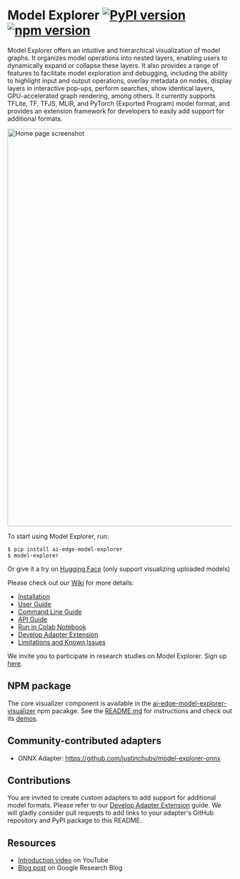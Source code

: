 # Model Explorer [![PyPI version](https://badge.fury.io/py/ai-edge-model-explorer.svg)](https://badge.fury.io/py/ai-edge-model-explorer) [![npm version](https://badge.fury.io/js/ai-edge-model-explorer-visualizer.svg)](https://badge.fury.io/js/ai-edge-model-explorer-visualizer)

Model Explorer offers an intuitive and hierarchical visualization of model
graphs. It organizes model operations into nested layers, enabling users to
dynamically expand or collapse these layers. It also provides a range of
features to facilitate model exploration and debugging, including the ability to
highlight input and output operations, overlay metadata on nodes, display layers
in interactive pop-ups, perform searches, show identical layers, GPU-accelerated
graph rendering, among others. It currently supports TFLite, TF, TFJS, MLIR, and
PyTorch (Exported Program) model format, and provides an extension framework for
developers to easily add support for additional formats.

<img width="890" alt="Home page screenshot" src="screenshots/main_ui.png">

<br>

To start using Model Explorer, run:

```shell
$ pip install ai-edge-model-explorer
$ model-explorer
```

Or give it a try on [Hugging Face](https://huggingface.co/spaces/google/model-explorer) (only support visualizing uploaded models)

Please check out our [Wiki](https://github.com/google-ai-edge/model-explorer/wiki) for
more details:

- [Installation](https://github.com/google-ai-edge/model-explorer/wiki/1.-Installation)
- [User Guide](https://github.com/google-ai-edge/model-explorer/wiki/2.-User-Guide)
- [Command Line Guide](https://github.com/google-ai-edge/model-explorer/wiki/3.-Command-Line-Guide)
- [API Guide](https://github.com/google-ai-edge/model-explorer/wiki/4.-API-Guide)
- [Run in Colab Notebook](https://github.com/google-ai-edge/model-explorer/wiki/5.-Run-in-Colab-Notebook)
- [Develop Adapter Extension](https://github.com/google-ai-edge/model-explorer/wiki/6.-Develop-Adapter-Extension)
- [Limitations and Known Issues](https://github.com/google-ai-edge/model-explorer/wiki/7.-Limitations-and-Known-Issues)

We invite you to participate in research studies on Model Explorer. Sign up [here](https://docs.google.com/forms/d/e/1FAIpQLScGOkQOIKmIzkt3P0ywhSfwbl-TRb2epEV5J8NTXEesZqc3vw/viewform).

## NPM package

The core visualizer component is available in the
[ai-edge-model-explorer-visualizer](https://www.npmjs.com/package/ai-edge-model-explorer-visualizer)
npm pacakge. See the [README.md](src/ui/custom_element_npm/README.md) for
instructions and check out its [demos](src/custom_element_demos/).

## Community-contributed adapters

- ONNX Adapter: https://github.com/justinchuby/model-explorer-onnx

## Contributions

You are invited to create custom adapters to add support for additional model formats. Please refer to our [Develop Adapter Extension](https://github.com/google-ai-edge/model-explorer/wiki/6.-Develop-Adapter-Extension) guide. We will gladly consider pull requests to add links to your adapter's GitHub repository and PyPI package to this README.

## Resources

- [Introduction video](https://youtu.be/DgkLKybBVcs?si=eLmNTE66RlKkLQcT) on YouTube
- [Blog post](https://research.google/blog/model-explorer/) on Google Research Blog
